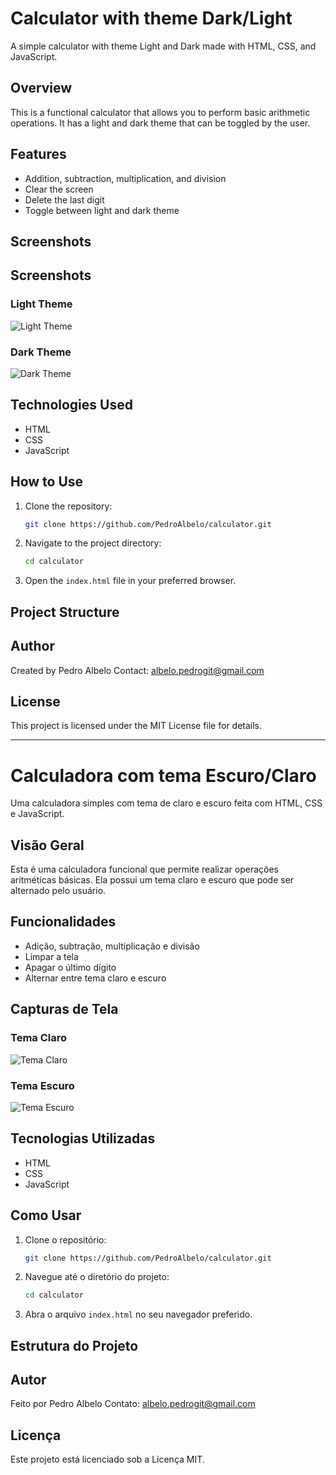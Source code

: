 # Calculator with theme Dark/Light

A simple calculator with theme Light and Dark made with HTML, CSS, and JavaScript.

## Overview

This is a functional calculator that allows you to perform basic arithmetic operations. It has a light and dark theme that can be toggled by the user.

## Features

- Addition, subtraction, multiplication, and division
- Clear the screen
- Delete the last digit
- Toggle between light and dark theme

## Screenshots

## Screenshots

### Light Theme
![Light Theme](screenshots/light-theme.png)

### Dark Theme
![Dark Theme](screenshots/dark-theme.png)

## Technologies Used

- HTML
- CSS
- JavaScript

## How to Use

1. Clone the repository:
    ```bash
    git clone https://github.com/PedroAlbelo/calculator.git
    ```

2. Navigate to the project directory:
    ```bash
    cd calculator
    ```

3. Open the `index.html` file in your preferred browser.

## Project Structure

## Author

Created by Pedro Albelo
Contact: albelo.pedrogit@gmail.com

## License

This project is licensed under the MIT License file for details.

--------------

# Calculadora com tema Escuro/Claro

Uma calculadora simples com tema de claro e escuro feita com HTML, CSS e JavaScript.

## Visão Geral

Esta é uma calculadora funcional que permite realizar operações aritméticas básicas. Ela possui um tema claro e escuro que pode ser alternado pelo usuário.

## Funcionalidades

- Adição, subtração, multiplicação e divisão
- Limpar a tela
- Apagar o último dígito
- Alternar entre tema claro e escuro

## Capturas de Tela

### Tema Claro
![Tema Claro](screenshots/light-theme.png)

### Tema Escuro
![Tema Escuro](screenshots/dark-theme.png)

## Tecnologias Utilizadas

- HTML
- CSS
- JavaScript

## Como Usar

1. Clone o repositório:
    ```bash
    git clone https://github.com/PedroAlbelo/calculator.git
    ```

2. Navegue até o diretório do projeto:
    ```bash
    cd calculator
    ```

3. Abra o arquivo `index.html` no seu navegador preferido.

## Estrutura do Projeto


## Autor

Feito por Pedro Albelo
Contato: albelo.pedrogit@gmail.com

## Licença

Este projeto está licenciado sob a Licença MIT.